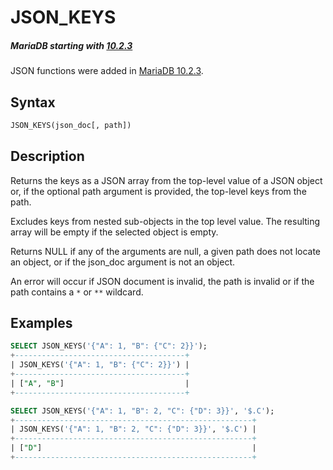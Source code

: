 # JSON_KEYS

##### MariaDB starting with [10.2.3](/kb/en/mariadb-1023-release-notes/)

JSON functions were added in [MariaDB 10.2.3](/kb/en/mariadb-1023-release-notes/).

## Syntax

```sql
JSON_KEYS(json_doc[, path])
```

## Description

Returns the keys as a JSON array from the top-level value of a JSON object or, if the optional path argument is provided, the top-level keys from the path.

Excludes keys from nested sub-objects in the top level value. The resulting array will be empty if the selected object is empty.

Returns NULL if any of the arguments are null, a given path does not locate an object, or if the json_doc argument is not an object.

An error will occur if JSON document is invalid, the path is invalid or if the path contains a `*` or `**` wildcard.

## Examples

```sql
SELECT JSON_KEYS('{"A": 1, "B": {"C": 2}}');
+--------------------------------------+
| JSON_KEYS('{"A": 1, "B": {"C": 2}}') |
+--------------------------------------+
| ["A", "B"]                           |
+--------------------------------------+

SELECT JSON_KEYS('{"A": 1, "B": 2, "C": {"D": 3}}', '$.C');
+-----------------------------------------------------+
| JSON_KEYS('{"A": 1, "B": 2, "C": {"D": 3}}', '$.C') |
+-----------------------------------------------------+
| ["D"]                                               |
+-----------------------------------------------------+
```